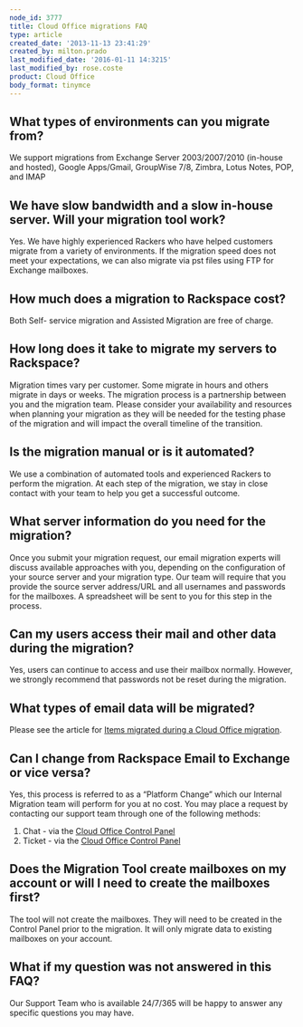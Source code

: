 ```yaml
---
node_id: 3777
title: Cloud Office migrations FAQ
type: article
created_date: '2013-11-13 23:41:29'
created_by: milton.prado
last_modified_date: '2016-01-11 14:3215'
last_modified_by: rose.coste
product: Cloud Office
body_format: tinymce
---
```


What types of environments can you migrate from?
------------------------------------------------

We support migrations from Exchange Server 2003/2007/2010 (in-house and
hosted), Google Apps/Gmail, GroupWise 7/8, Zimbra, Lotus Notes, POP, and
IMAP

We have slow bandwidth and a slow in-house server.  Will your migration tool work?
----------------------------------------------------------------------------------

Yes.  We have highly experienced Rackers who have helped customers
migrate from a variety of environments. If the migration speed does not
meet your expectations, we can also migrate via pst files using FTP for
Exchange mailboxes.

How much does a migration to Rackspace cost?
--------------------------------------------

Both Self- service migration and Assisted Migration are free of charge.

How long does it take to migrate my servers to Rackspace?
---------------------------------------------------------

Migration times vary per customer.  Some migrate in hours and others
migrate in days or weeks.  The migration process is a partnership
between you and the migration team. Please consider your availability
and resources when planning your migration as they will be needed for
the testing phase of the migration and will impact the overall timeline
of the transition.

Is the migration manual or is it automated?
-------------------------------------------

We use a combination of automated tools and experienced Rackers to
perform the migration. At each step of the migration, we stay in close
contact with your team to help you get a successful outcome.

What server information do you need for the migration?
------------------------------------------------------

Once you submit your migration request, our email migration experts will
discuss available approaches with you, depending on the configuration of
your source server and your migration type.  Our team will require that
you provide the source server address/URL and all usernames and
passwords for the mailboxes.  A spreadsheet will be sent to you for this
step in the process. 

Can my users access their mail and other data during the migration?
-------------------------------------------------------------------

Yes, users can continue to access and use their mailbox normally.
However, we strongly recommend that passwords not be reset during the
migration.

What types of email data will be migrated?
------------------------------------------

Please see the article for [Items migrated during a Cloud Office
migration](http://www.rackspace.com/knowledge_center/article/items-migrated-during-an-cloud-office-migration).

Can I change from Rackspace Email to Exchange or vice versa?
------------------------------------------------------------

Yes, this process is referred to as a &ldquo;Platform Change&rdquo; which our
Internal Migration team will perform for you at no cost. You may place a
request by contacting our support team through one of the following
methods:

1.  Chat - via the [Cloud Office Control
    Panel](https://cp.rackspace.com/)
2.  Ticket - via the [Cloud Office Control
    Panel](https://cp.rackspace.com/)

Does the Migration Tool create mailboxes on my account or will I need to create the mailboxes first?
----------------------------------------------------------------------------------------------------

The tool will not create the mailboxes. They will need to be created in
the Control Panel prior to the migration. It will only migrate data to
existing mailboxes on your account.

What if my question was not answered in this FAQ?
-------------------------------------------------

Our Support Team who is available 24/7/365 will be happy to answer any
specific questions you may have.

